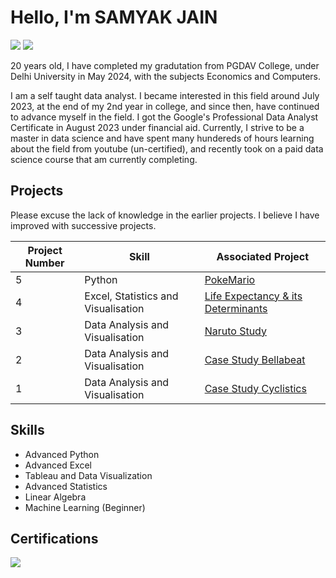 # Hello, I'm SAMYAK JAIN
<a href="https://www.linkedin.com/in/samyakjaindu"><img src="https://img.shields.io/badge/-LinkedIn-0072b1?&style=for-the-badge&logo=linkedin&logoColor=white" /></a>
<a href="https://public.tableau.com/app/profile/samyak.jain8329/vizzes"><img src="https://img.shields.io/badge/-Tableau-E97627?style=for-the-badge&logo=tableau&logoColor=white" /></a>

20 years old, I have completed my gradutation from PGDAV College, under Delhi University in May 2024, with the subjects Economics and Computers.

I am a self taught data analyst. I became interested in this field around July 2023, at the end of my 2nd year in college, and since then, have continued to advance myself in the field. I got the Google's Professional Data Analyst Certificate in August 2023 under financial aid. Currently, I strive to be a master in data science and have spent many hundereds of hours learning about the field from youtube (un-certified), and recently took on a paid data science course that am currently completing.

## Projects

Please excuse the lack of knowledge in the earlier projects. I believe I have improved with successive projects.


|Project Number| Skill                                         | Associated Project                                                                                |
|--------------|-----------------------------------------------|---------------------------------------------------------------------------------------------------|
|5             | Python                                        | <a href="https://github.com/SamyakJain-DS/PokeMario">PokeMario </a>                               |
|4             | Excel, Statistics and Visualisation           | <a href="https://github.com/SamyakJain-DS/Life-Expectancy">Life Expectancy & its Determinants </a>|
|3             | Data Analysis and Visualisation               | <a href="https://github.com/SamyakJain-DS/naruto-directors-analysis">Naruto Study                 |
|2             | Data Analysis and Visualisation               | <a href="https://github.com/SamyakJain-DS/bellabeat">Case Study Bellabeat                         |
|1             | Data Analysis and Visualisation               | <a href="https://github.com/SamyakJain-DS/cyclistics">Case Study Cyclistics                       |

## Skills
- Advanced Python
- Advanced Excel
- Tableau and Data Visualization
- Advanced Statistics
- Linear Algebra
- Machine Learning (Beginner)

## Certifications
<div>
<img src="https://img.shields.io/badge/-Google%20Professional%20Data%20Analyst-4285F4?&style=for-the-badge&logo=google&logoColor=white" />
</div>
